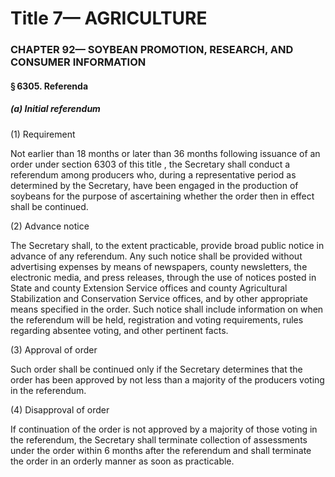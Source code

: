 
# Title 7— AGRICULTURE
### CHAPTER 92— SOYBEAN PROMOTION, RESEARCH, AND CONSUMER INFORMATION
#### § 6305. Referenda
##### (a) Initial referendum

(1) Requirement

Not earlier than 18 months or later than 36 months following issuance of an order under section 6303 of this title , the Secretary shall conduct a referendum among producers who, during a representative period as determined by the Secretary, have been engaged in the production of soybeans for the purpose of ascertaining whether the order then in effect shall be continued.

(2) Advance notice

The Secretary shall, to the extent practicable, provide broad public notice in advance of any referendum. Any such notice shall be provided without advertising expenses by means of newspapers, county newsletters, the electronic media, and press releases, through the use of notices posted in State and county Extension Service offices and county Agricultural Stabilization and Conservation Service offices, and by other appropriate means specified in the order. Such notice shall include information on when the referendum will be held, registration and voting requirements, rules regarding absentee voting, and other pertinent facts.

(3) Approval of order

Such order shall be continued only if the Secretary determines that the order has been approved by not less than a majority of the producers voting in the referendum.

(4) Disapproval of order

If continuation of the order is not approved by a majority of those voting in the referendum, the Secretary shall terminate collection of assessments under the order within 6 months after the referendum and shall terminate the order in an orderly manner as soon as practicable.
